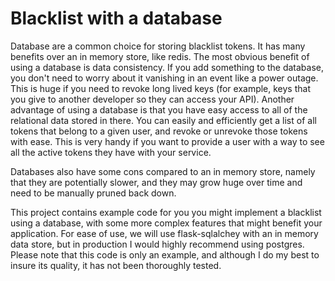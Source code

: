 # Blacklist with a database
Database are a common choice for storing blacklist tokens. It has many
benefits over an in memory store, like redis. The most obvious benefit of
using a database is data consistency. If you add something to the database,
you don't need to worry about it vanishing in an event like a power outage.
This is huge if you need to revoke long lived keys (for example, keys that
you give to another developer so they can access your API). Another advantage
of using a database is that you have easy access to all of the relational
data stored in there. You can easily and efficiently get a list of all tokens
that belong to a given user, and revoke or unrevoke those tokens with ease.
This is very handy if you want to provide a user with a way to see all the
active tokens they have with your service.

Databases also have some cons compared to an in memory store, namely that
they are potentially slower, and they may grow huge over time and need to be
manually pruned back down.

This project contains example code for you you might implement a blacklist
using a database, with some more complex features that might benefit your
application. For ease of use, we will use flask-sqlalchey with an in
memory data store, but in production I would highly recommend using postgres.
Please note that this code is only an example, and although I do my best to
insure its quality, it has not been thoroughly tested.
